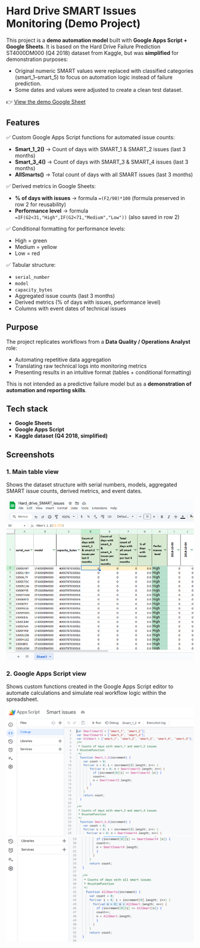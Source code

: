 # Hard Drive SMART Issues Monitoring (Demo Project)
This project is a **demo automation model** built with **Google Apps Script + Google Sheets**.
It is based on the Hard Drive Failure Prediction ST4000DM000 (Q4 2018) dataset from Kaggle, but was **simplified** for demonstration purposes:
- Original numeric SMART values were replaced with classified categories (smart_1–smart_5) to focus on automation logic instead of failure prediction.
- Some dates and values were adjusted to create a clean test dataset.

👉 [View the demo Google Sheet](https://docs.google.com/spreadsheets/d/1DvECdW9crOfHB8jGWuctPl4eiJI6MNvxhHE1FOmlii0/edit?usp=sharing) 

## Features

✅ Custom Google Apps Script functions for automated issue counts:  
- **Smart_1_2()** → Count of days with SMART_1 & SMART_2 issues (last 3 months)  
- **Smart_3_4()** → Count of days with SMART_3 & SMART_4 issues (last 3 months)  
- **AllSmarts()** → Total count of days with all SMART issues (last 3 months)  

✅ Derived metrics in Google Sheets:  
- **% of days with issues** → formula `=(F2/90)*100` (formula preserved in row 2 for reusability)  
- **Performance level** → formula `=IF(G2<31,"High",IF(G2<71,"Medium","Low"))` (also saved in row 2)  

✅ Conditional formatting for performance levels:  
- High = green  
- Medium = yellow  
- Low = red  

✅ Tabular structure:  
- `serial_number`  
- `model`  
- `capacity_bytes`  
- Aggregated issue counts (last 3 months)  
- Derived metrics (% of days with issues, performance level)  
- Columns with event dates of technical issues  

## Purpose

The project replicates workflows from a **Data Quality / Operations Analyst** role:  
- Automating repetitive data aggregation  
- Translating raw technical logs into monitoring metrics  
- Presenting results in an intuitive format (tables + conditional formatting)  

This is not intended as a predictive failure model but as a **demonstration of automation and reporting skills**.  

## Tech stack
- **Google Sheets**  
- **Google Apps Script**  
- **Kaggle dataset (Q4 2018, simplified)**

## Screenshots

### 1. Main table view  
Shows the dataset structure with serial numbers, models, aggregated SMART issue counts, derived metrics, and event dates.  

![screenshot-main](3.PNG)  

### 2. Google Apps Script view  
Shows custom functions created in the Google Apps Script editor to automate calculations and simulate real workflow logic within the spreadsheet.  

![screenshot-apps-script](1.PNG)  
![screenshot-apps-script](2.PNG)
